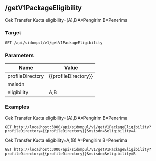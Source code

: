 ## /getV1PackageEligibility
Cek Transfer Kuota eligibility&#x3D;(A),B A&#x3D;Pengirim B&#x3D;Penerima

### Target
```
GET /api/sidompul/v1/getV1PackageEligibility
```

### Parameters
Name | Value
--- | ---
profileDirectory|{{profileDirectory}}
msisdn|
eligibility|A,B



### Examples
Cek Transfer Kuota eligibility&#x3D;(A),B A&#x3D;Pengirim B&#x3D;Penerima
```
GET http://localhost:3000/api/sidompul/v1/getV1PackageEligibility?profileDirectory={{profileDirectory}}&msisdn=&eligibility=A
```

Cek Transfer Kuota eligibility&#x3D;A,(B) A&#x3D;Pengirim B&#x3D;Penerima
```
GET http://localhost:3000/api/sidompul/v1/getV1PackageEligibility?profileDirectory={{profileDirectory}}&msisdn=&eligibility=B
```

